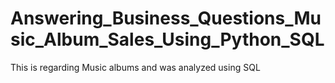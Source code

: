 # Answering_Business_Questions_Music_Album_Sales_Using_Python_SQL
This is regarding Music albums and was analyzed using SQL
